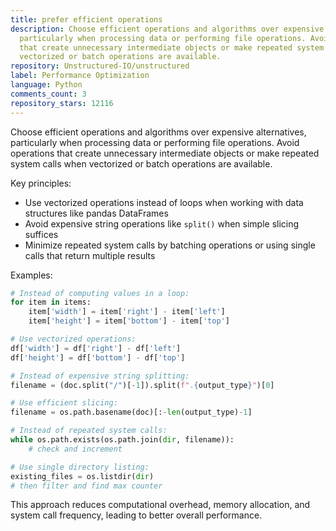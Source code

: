 ```yaml
---
title: prefer efficient operations
description: Choose efficient operations and algorithms over expensive alternatives,
  particularly when processing data or performing file operations. Avoid operations
  that create unnecessary intermediate objects or make repeated system calls when
  vectorized or batch operations are available.
repository: Unstructured-IO/unstructured
label: Performance Optimization
language: Python
comments_count: 3
repository_stars: 12116
---
```


Choose efficient operations and algorithms over expensive alternatives, particularly when processing data or performing file operations. Avoid operations that create unnecessary intermediate objects or make repeated system calls when vectorized or batch operations are available.

Key principles:
- Use vectorized operations instead of loops when working with data structures like pandas DataFrames
- Avoid expensive string operations like `split()` when simple slicing suffices
- Minimize repeated system calls by batching operations or using single calls that return multiple results

Examples:
```python
# Instead of computing values in a loop:
for item in items:
    item['width'] = item['right'] - item['left']
    item['height'] = item['bottom'] - item['top']

# Use vectorized operations:
df['width'] = df['right'] - df['left'] 
df['height'] = df['bottom'] - df['top']

# Instead of expensive string splitting:
filename = (doc.split("/")[-1]).split(f".{output_type}")[0]

# Use efficient slicing:
filename = os.path.basename(doc)[:-len(output_type)-1]

# Instead of repeated system calls:
while os.path.exists(os.path.join(dir, filename)):
    # check and increment

# Use single directory listing:
existing_files = os.listdir(dir)
# then filter and find max counter
```

This approach reduces computational overhead, memory allocation, and system call frequency, leading to better overall performance.